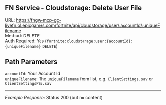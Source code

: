 ## FN Service - Cloudstorage: Delete User File

URL: https://fngw-mcp-gc-livefn.ol.epicgames.com/fortnite/api/cloudstorage/user/:accountId/:uniqueFilename \
Method: DELETE \
Auth Required: Yes (`fortnite:cloudstorage:user:{accountId}:{uniqueFilename} DELETE`)

## Path Parameters

`accountId`: Your Account Id <br/>
`uniqueFilename`: The `uniqueFilename` from list, e.g. `ClientSettings.sav` or `ClientSettingsPS5.sav`

---

_Example Response_: Status 200 (but no content)
